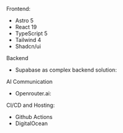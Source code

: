 Frontend:
- Astro 5
- React 19
- TypeScript 5
- Tailwind 4
- Shadcn/ui

Backend
- Supabase as complex backend solution:

AI Communication
- Openrouter.ai:

CI/CD and Hosting:
- Github Actions
- DigitalOcean